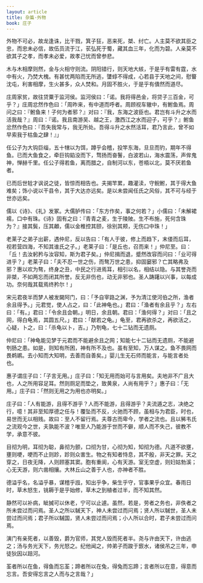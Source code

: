 ```yaml
---
layout: article
title: 杂篇·外物
book: 庄子
---
```


外物不可必，故龙逢诛，比干戮，箕子狂，恶来死，桀、纣亡。人主莫不欲其臣之忠，而忠未必信，故伍员流于江，苌弘死于蜀，藏其血三年，化而为碧。人亲莫不欲其子之孝，而孝未必爱，故孝己忧而曾参悲。

木与木相摩则然，金与火相守则流。阴阳错行，则天地大絯，于是乎有雷有霆，水中有火，乃焚大槐。有甚忧两陷而无所逃，螴蜳不得成，心若县于天地之间，慰睯沈屯，利害相摩，生火甚多，众人焚和。月固不胜火，于是乎有僓然而道尽。

庄周家贫，故往贷粟于监河侯。监河侯曰：「诺。我将得邑金，将贷子三百金，可乎？」庄周忿然作色曰：「周昨来，有中道而呼者。周顾视车辙中，有鲋鱼焉。周问之曰：『鲋鱼来！子何为者邪？』对曰：『我，东海之波臣也。君岂有斗升之水而活我哉？』周曰：『诺。我且南游吴、越之王，激西江之水而迎子，可乎？』鲋鱼忿然作色曰：『吾失我常与，我无所处。吾得斗升之水然活耳，君乃言此，曾不如早索我于枯鱼之肆！』」

任公子为大钩巨缁，五十犗以为饵，蹲乎会稽，投竿东海，旦旦而钓，期年不得鱼。已而大鱼食之，牵巨钩錎没而下，骛扬而奋鬐，白波若山，海水震荡，声侔鬼神，惮赫千里。任公子得若鱼，离而腊之，自制河以东，苍梧以北，莫不厌若鱼者。

已而后世辁才讽说之徒，皆惊而相告也。夫揭竿累，趣灌渎，守鲵鲋，其于得大鱼难矣；饰小说以干县令，其于大达亦远矣。是以未尝闻任氏之风俗，其不可与经于世亦远矣。

儒以《诗》、《礼》发冢。大儒胪传曰：「东方作矣，事之何若？」小儒曰：「未解裙襦，口中有珠。《诗》固有之曰：『青青之麦，生于陵陂。生不布施，死何含珠为？』接其鬓，压其顪，儒以金椎控其颐，徐别其颊，无伤口中珠！」

老莱子之弟子出薪，遇仲尼，反以告曰：「有人于彼，修上而趋下，末偻而后耳，视若营四海，不知其谁氏之子。」老莱子曰：「是丘也，召而来！」仲尼至。曰：「丘！去汝躬矜与汝容知，斯为君子矣。」仲尼揖而退，蹙然改容而问曰：「业可得进乎？」老莱子曰：「夫不忍一世之伤，而骜万世之患，抑固窭邪？亡其略弗及邪？惠以欢为骜，终身之丑，中民之行进焉耳，相引以名，相结以隐。与其誉尧而非桀，不如两忘而闭其所誉。反无非伤也，动无非邪也。圣人踌躇以兴事，以每成功。奈何哉其载焉终矜尔！」

宋元君夜半而梦人被发闚阿门，曰：「予自宰路之渊，予为清江使河伯之所，渔者余且得予。」元君觉，使人占之，曰：「此神龟也。」君曰：「渔者有余且乎？」左右曰：「有。」君曰：「令余且会朝。」明日，余且朝。君曰：「渔何得？」对曰：「且之网，得白龟焉，其圆五尺。」君曰：「献若之龟。」龟至，君再欲杀之，再欲活之，心疑，卜之，曰：「杀龟以卜，吉。」乃刳龟，七十二钻而无遗厕。

仲尼曰：「神龟能见梦于元君而不能避余且之网；知能七十二钻而无遗厕，不能避刳肠之患。如是，则知有所困，神有所不及也。虽有至知，万人谋之。鱼不畏网而畏鹈鹕。去小知而大知明，去善而自善矣。」婴儿生无石师而能言，与能言者处也。

惠子谓庄子曰：「子言无用。」庄子曰：「知无用而始可与言用矣。夫地非不广且大也，人之所用容足耳。然则厕足而垫之，致黄泉，人尚有用乎？」惠子曰：「无用。」庄子曰：「然则无用之为用也亦明矣。」

庄子曰：「人有能游，且得不游乎？人而不能游，且得游乎？夫流遁之志，决绝之行，噫！其非至知厚德之任与！覆坠而不反，火驰而不顾，虽相与为君臣，时也，易世而无以相贱。故曰：至人不留行焉。夫尊古而卑今，学者之流也。且以豨韦氏之流观今之世，夫孰能不波？唯至人乃能游于世而不僻，顺人而不失己，彼教不学，承意不彼。

目彻为明，耳彻为聪，鼻彻为颤，口彻为甘，心彻为知，知彻为德。凡道不欲壅，壅则哽，哽而不止则跈，跈则众害生。物之有知者恃息，其不殷，非天之罪。天之穿之，日夜无降，人则顾塞其窦。胞有重阆，心有天游。室无空虚，则妇姑勃溪；心无天游，则六凿相攘。大林丘山之善于人也，亦神者不胜。

德溢乎名，名溢乎暴，谋稽乎誸，知出乎争，柴生乎守，官事果乎众宜。春雨日时，草木怒生，铫耨于是乎始修，草木之到植者过半，而不知其然。

静然可以补病，眦搣可以休老，宁可以止遽。虽然，若是，劳者之务也，非佚者之所未尝过而问焉。圣人之所以駴天下，神人未尝过而问焉；贤人所以駴世，圣人未尝过而问焉；君子所以駴国，贤人未尝过而问焉；小人所以合时，君子未尝过而问焉。

演门有亲死者，以善毁，爵为官师，其党人毁而死者半。尧与许由天下，许由逃之；汤与务光天下，务光怒之。纪他闻之，帅弟子而踆于窾水，诸侯吊之三年，申徒狄因以踣河。

荃者所以在鱼，得鱼而忘荃；蹄者所以在兔，得兔而忘蹄；言者所以在意，得意而忘言。吾安得忘言之人而与之言哉？」

